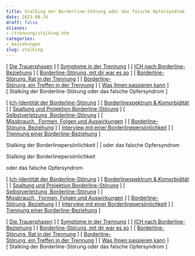 ```yaml
---
title: Stalking der Borderline-Störung oder das falsche Opfersyndrom
date: 2023-08-26
draft: false
aliases:
- /trennung/stalking.htm
categories:
- beziehungen
slug: stalking
---
```



[ [Die Trauerphasen](../trauer/trauer.htm) ] [ [Symptome in der Trennung](symptome.htm) ] [ [ICH nach Borderline-Beziehung](ich_nach_trennung.htm) ] [ [Borderline-Störung, mit dir war es so](../beziehung/beziehung2/beziehung2.htm) ] [ [Borderline-Störung, Rat in der Trennung](ratschlaege_trennung.htm) ] [ [Borderline-Störung, ein Treffen in der Trennung](trennung_treffen.htm) ] [ [Was Ihnen passieren kann](was_ihnen_passieren_kann.htm) ] [ Stalking der Borderline-Störung oder das falsche Opfersyndrom ]

[ [Ich-Identität der Borderline-Störung](../bord/bord3/bord_stoerung_1.html) ] [ [Borderlinespektrum & Komorbidität](../bord/borderlinespektrum_mit.htm) ] [ [Spaltung und Projektion Borderline-Störung](../spaltung/spaltung.html) ] [ [Selbstverletzung  Borderline-Störung](../ssv/ssvv.htm) ] [ [Missbrauch,  Formen, Folgen und Auswirkungen](../bord/missbrauch.htm) ] [ [Borderline-Störung, Beziehung](../beziehung/beziehung.htm) ] [ [Interview mit einer Borderlinepersönlichkeit](../bord/interview_mit_borderline.htm) ] [ [Trennung einer Borderline-Beziehung](trennung.htm) ]

Stalking der Borderlinepersönlichkeit |  | oder das falsche Opfersyndrom

Stalking der Borderlinepersönlichkeit

oder das falsche Opfersyndrom

[ [Ich-Identität der Borderline-Störung](../bord/bord3/bord_stoerung_1.html) ] [ [Borderlinespektrum & Komorbidität](../bord/borderlinespektrum_mit.htm) ] [ [Spaltung und Projektion Borderline-Störung](../spaltung/spaltung.html) ] [ [Selbstverletzung  Borderline-Störung](../ssv/ssvv.htm) ] [ [Missbrauch,  Formen, Folgen und Auswirkungen](../bord/missbrauch.htm) ] [ [Borderline-Störung, Beziehung](../beziehung/beziehung.htm) ] [ [Interview mit einer Borderlinepersönlichkeit](../bord/interview_mit_borderline.htm) ] [ [Trennung einer Borderline-Beziehung](trennung.htm) ]

[ [Die Trauerphasen](../trauer/trauer.htm) ] [ [Symptome in der Trennung](symptome.htm) ] [ [ICH nach Borderline-Beziehung](ich_nach_trennung.htm) ] [ [Borderline-Störung, mit dir war es so](../beziehung/beziehung2/beziehung2.htm) ] [ [Borderline-Störung, Rat in der Trennung](ratschlaege_trennung.htm) ] [ [Borderline-Störung, ein Treffen in der Trennung](trennung_treffen.htm) ] [ [Was Ihnen passieren kann](was_ihnen_passieren_kann.htm) ] [ Stalking der Borderline-Störung oder das falsche Opfersyndrom ]